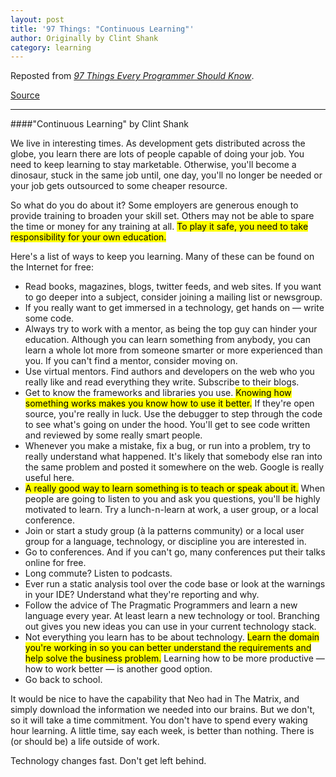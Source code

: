 ```yaml
---
layout: post
title: '97 Things: "Continuous Learning"'
author: Originally by Clint Shank
category: learning
---
```


Reposted from [<i class="fa fa-book"></i> *97 Things Every Programmer Should Know*](http://www.amazon.com/Things-Every-Programmer-Should-Know-ebook/dp/B0039OVIAK/ref=tmm_kin_title_0?_encoding=UTF8&amp;sr=8-1&amp;qid=1427176231).

[<i class="fa fa-list-alt"></i> Source](http://programmer.97things.oreilly.com/wiki/index.php/Continuous_Learning)

---

####"Continuous Learning" by Clint Shank

We live in interesting times. As development gets distributed across the globe, you learn there are lots of people capable of doing your job. You need to keep learning to stay marketable. Otherwise, you'll become a dinosaur, stuck in the same job until, one day, you'll no longer be needed or your job gets outsourced to some cheaper resource.

So what do you do about it? Some employers are generous enough to provide training to broaden your skill set. Others may not be able to spare the time or money for any training at all. <mark>To play it safe, you need to take responsibility for your own education.</mark>

Here's a list of ways to keep you learning. Many of these can be found on the Internet for free:

* Read books, magazines, blogs, twitter feeds, and web sites. If you want to go deeper into a subject, consider joining a mailing list or newsgroup.
* If you really want to get immersed in a technology, get hands on — write some code.
* Always try to work with a mentor, as being the top guy can hinder your education. Although you can learn something from anybody, you can learn a whole lot more from someone smarter or more experienced than you. If you can't find a mentor, consider moving on.
* Use virtual mentors. Find authors and developers on the web who you really like and read everything they write. Subscribe to their blogs.
* Get to know the frameworks and libraries you use. <mark>Knowing how something works makes you know how to use it better.</mark> If they're open source, you're really in luck. Use the debugger to step through the code to see what's going on under the hood. You'll get to see code written and reviewed by some really smart people.
* Whenever you make a mistake, fix a bug, or run into a problem, try to really understand what happened. It's likely that somebody else ran into the same problem and posted it somewhere on the web. Google is really useful here.
* <mark>A really good way to learn something is to teach or speak about it.</mark> When people are going to listen to you and ask you questions, you'll be highly motivated to learn. Try a lunch-n-learn at work, a user group, or a local conference.
* Join or start a study group (à la patterns community) or a local user group for a language, technology, or discipline you are interested in.
* Go to conferences. And if you can't go, many conferences put their talks online for free.
* Long commute? Listen to podcasts.
* Ever run a static analysis tool over the code base or look at the warnings in your IDE? Understand what they're reporting and why.
* Follow the advice of The Pragmatic Programmers and learn a new language every year. At least learn a new technology or tool. Branching out gives you new ideas you can use in your current technology stack.
* Not everything you learn has to be about technology. <mark>Learn the domain you're working in so you can better understand the requirements and help solve the business problem.</mark> Learning how to be more productive — how to work better — is another good option.
* Go back to school.

It would be nice to have the capability that Neo had in The Matrix, and simply download the information we needed into our brains. But we don't, so it will take a time commitment. You don't have to spend every waking hour learning. A little time, say each week, is better than nothing. There is (or should be) a life outside of work.

Technology changes fast. Don't get left behind.